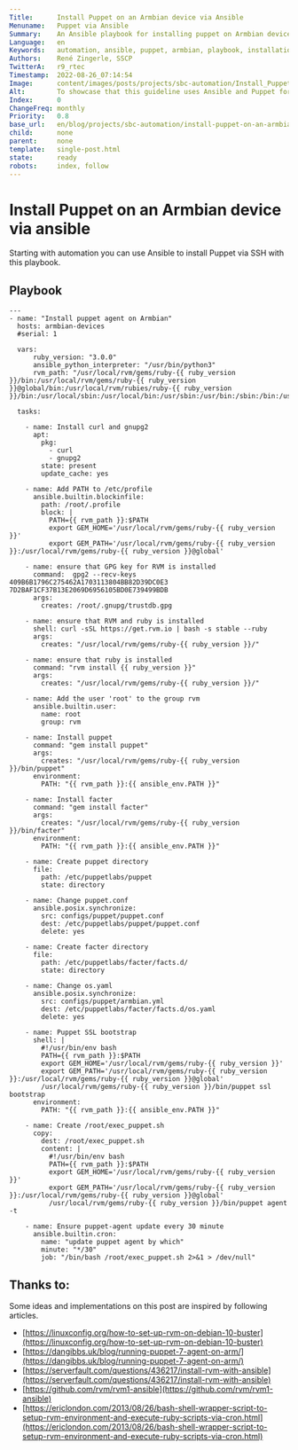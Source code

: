 ```yaml
---
Title:      Install Puppet on an Armbian device via Ansible
Menuname:   Puppet via Ansible
Summary:    An Ansible playbook for installing puppet on Armbian devices
Language:   en
Keywords:   automation, ansible, puppet, armbian, playbook, installation
Authors:    René Zingerle, SSCP
TwitterA:   r9_rtec
Timestamp:  2022-08-26_07:14:54
Image:      content/images/posts/projects/sbc-automation/Install_Puppet_via_Ansible.png
Alt:        To showcase that this guideline uses Ansible and Puppet for automation you can see arrows that form a circle. Above you can see the label Puppet and beneath the label Puppet.
Index:      0
ChangeFreq: monthly
Priority:   0.8
base_url:   en/blog/projects/sbc-automation/install-puppet-on-an-armbian-device-via-ansible.html
child:      none
parent:     none
template:   single-post.html
state:      ready
robots:     index, follow
---
```


# Install Puppet on an Armbian device via ansible

Starting with automation you can use Ansible to install Puppet via SSH with this playbook.

## Playbook

```
---
- name: "Install puppet agent on Armbian"
  hosts: armbian-devices
  #serial: 1

  vars:
      ruby_version: "3.0.0"
      ansible_python_interpreter: "/usr/bin/python3"
      rvm_path: "/usr/local/rvm/gems/ruby-{{ ruby_version }}/bin:/usr/local/rvm/gems/ruby-{{ ruby_version }}@global/bin:/usr/local/rvm/rubies/ruby-{{ ruby_version }}/bin:/usr/local/sbin:/usr/local/bin:/usr/sbin:/usr/bin:/sbin:/bin:/usr/local/rvm/bin"

  tasks:

    - name: Install curl and gnupg2
      apt:
        pkg:
          - curl
          - gnupg2
        state: present
        update_cache: yes

    - name: Add PATH to /etc/profile
      ansible.builtin.blockinfile:
        path: /root/.profile
        block: |
          PATH={{ rvm_path }}:$PATH
          export GEM_HOME='/usr/local/rvm/gems/ruby-{{ ruby_version }}'
          export GEM_PATH='/usr/local/rvm/gems/ruby-{{ ruby_version }}:/usr/local/rvm/gems/ruby-{{ ruby_version }}@global'

    - name: ensure that GPG key for RVM is installed
      command:  gpg2 --recv-keys 409B6B1796C275462A1703113804BB82D39DC0E3 7D2BAF1CF37B13E2069D6956105BD0E739499BDB
      args:
        creates: /root/.gnupg/trustdb.gpg

    - name: ensure that RVM and ruby is installed
      shell: curl -sSL https://get.rvm.io | bash -s stable --ruby
      args:
        creates: "/usr/local/rvm/gems/ruby-{{ ruby_version }}/"

    - name: ensure that ruby is installed
      command: "rvm install {{ ruby_version }}"
      args:
        creates: "/usr/local/rvm/gems/ruby-{{ ruby_version }}/"

    - name: Add the user 'root' to the group rvm
      ansible.builtin.user:
        name: root
        group: rvm

    - name: Install puppet
      command: "gem install puppet"
      args:
        creates: "/usr/local/rvm/gems/ruby-{{ ruby_version }}/bin/puppet"
      environment:
        PATH: "{{ rvm_path }}:{{ ansible_env.PATH }}"

    - name: Install facter
      command: "gem install facter"
      args:
        creates: "/usr/local/rvm/gems/ruby-{{ ruby_version }}/bin/facter"
      environment:
        PATH: "{{ rvm_path }}:{{ ansible_env.PATH }}"

    - name: Create puppet directory
      file:
        path: /etc/puppetlabs/puppet
        state: directory

    - name: Change puppet.conf
      ansible.posix.synchronize:
        src: configs/puppet/puppet.conf
        dest: /etc/puppetlabs/puppet/puppet.conf
        delete: yes

    - name: Create facter directory
      file:
        path: /etc/puppetlabs/facter/facts.d/
        state: directory

    - name: Change os.yaml
      ansible.posix.synchronize:
        src: configs/puppet/armbian.yml
        dest: /etc/puppetlabs/facter/facts.d/os.yaml
        delete: yes

    - name: Puppet SSL bootstrap
      shell: |
        #!/usr/bin/env bash
        PATH={{ rvm_path }}:$PATH
        export GEM_HOME='/usr/local/rvm/gems/ruby-{{ ruby_version }}'
        export GEM_PATH='/usr/local/rvm/gems/ruby-{{ ruby_version }}:/usr/local/rvm/gems/ruby-{{ ruby_version }}@global'
        /usr/local/rvm/gems/ruby-{{ ruby_version }}/bin/puppet ssl bootstrap
      environment:
        PATH: "{{ rvm_path }}:{{ ansible_env.PATH }}"

    - name: Create /root/exec_puppet.sh
      copy:
        dest: /root/exec_puppet.sh
        content: |
          #!/usr/bin/env bash
          PATH={{ rvm_path }}:$PATH
          export GEM_HOME='/usr/local/rvm/gems/ruby-{{ ruby_version }}'
          export GEM_PATH='/usr/local/rvm/gems/ruby-{{ ruby_version }}:/usr/local/rvm/gems/ruby-{{ ruby_version }}@global'
          /usr/local/rvm/gems/ruby-{{ ruby_version }}/bin/puppet agent -t

    - name: Ensure puppet-agent update every 30 minute
      ansible.builtin.cron:
        name: "update puppet agent by which"
        minute: "*/30"
        job: "/bin/bash /root/exec_puppet.sh 2>&1 > /dev/null"
```

## Thanks to:

Some ideas and implementations on this post are inspired by following articles.

- [https://linuxconfig.org/how-to-set-up-rvm-on-debian-10-buster](https://linuxconfig.org/how-to-set-up-rvm-on-debian-10-buster)
- [https://dangibbs.uk/blog/running-puppet-7-agent-on-arm/](https://dangibbs.uk/blog/running-puppet-7-agent-on-arm/)
- [https://serverfault.com/questions/436217/install-rvm-with-ansible](https://serverfault.com/questions/436217/install-rvm-with-ansible)
- [https://github.com/rvm/rvm1-ansible](https://github.com/rvm/rvm1-ansible)
- [https://ericlondon.com/2013/08/26/bash-shell-wrapper-script-to-setup-rvm-environment-and-execute-ruby-scripts-via-cron.html](https://ericlondon.com/2013/08/26/bash-shell-wrapper-script-to-setup-rvm-environment-and-execute-ruby-scripts-via-cron.html)
